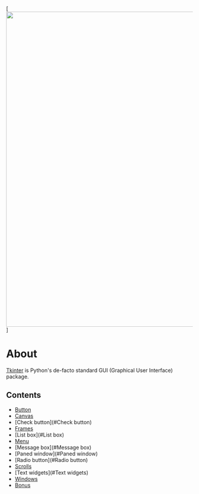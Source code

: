 [<img src="https://github.com/hemidvsmusayev/Tkinter/blob/master/ww_images/logo.png?raw=true" align="center" width="850">]
# About
<a href="https://docs.python.org/3/library/tkinter.html">Tkinter</a> is Python's de-facto standard GUI (Graphical User Interface) package.

## Contents
- [Button](#Button)
- [Canvas](#Canvas)
- [Check button](#Check button)
- [Frames](#Frames)
- [List box](#List box)
- [Menu](#Menu)
- [Message box](#Message box)
- [Paned window](#Paned window)
- [Radio button](#Radio button)
- [Scrolls](#Scrolls)
- [Text widgets](#Text widgets)
- [Windows](#Windows)
- [Bonus](#Bonus)
